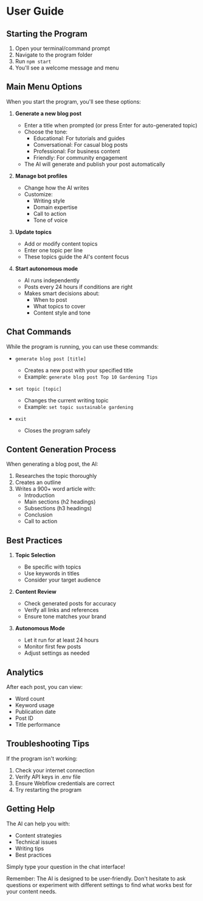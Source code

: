 # User Guide

## Starting the Program

1. Open your terminal/command prompt
2. Navigate to the program folder
3. Run `npm start`
4. You'll see a welcome message and menu

## Main Menu Options

When you start the program, you'll see these options:

1. **Generate a new blog post**
   - Enter a title when prompted (or press Enter for auto-generated topic)
   - Choose the tone:
     - Educational: For tutorials and guides
     - Conversational: For casual blog posts
     - Professional: For business content
     - Friendly: For community engagement
   - The AI will generate and publish your post automatically

2. **Manage bot profiles**
   - Change how the AI writes
   - Customize:
     - Writing style
     - Domain expertise
     - Call to action
     - Tone of voice

3. **Update topics**
   - Add or modify content topics
   - Enter one topic per line
   - These topics guide the AI's content focus

4. **Start autonomous mode**
   - AI runs independently
   - Posts every 24 hours if conditions are right
   - Makes smart decisions about:
     - When to post
     - What topics to cover
     - Content style and tone

## Chat Commands

While the program is running, you can use these commands:

- `generate blog post [title]`
  - Creates a new post with your specified title
  - Example: `generate blog post Top 10 Gardening Tips`

- `set topic [topic]`
  - Changes the current writing topic
  - Example: `set topic sustainable gardening`

- `exit`
  - Closes the program safely

## Content Generation Process

When generating a blog post, the AI:

1. Researches the topic thoroughly
2. Creates an outline
3. Writes a 900+ word article with:
   - Introduction
   - Main sections (h2 headings)
   - Subsections (h3 headings)
   - Conclusion
   - Call to action

## Best Practices

1. **Topic Selection**
   - Be specific with topics
   - Use keywords in titles
   - Consider your target audience

2. **Content Review**
   - Check generated posts for accuracy
   - Verify all links and references
   - Ensure tone matches your brand

3. **Autonomous Mode**
   - Let it run for at least 24 hours
   - Monitor first few posts
   - Adjust settings as needed

## Analytics

After each post, you can view:
- Word count
- Keyword usage
- Publication date
- Post ID
- Title performance

## Troubleshooting Tips

If the program isn't working:

1. Check your internet connection
2. Verify API keys in .env file
3. Ensure Webflow credentials are correct
4. Try restarting the program

## Getting Help

The AI can help you with:
- Content strategies
- Technical issues
- Writing tips
- Best practices

Simply type your question in the chat interface!

Remember: The AI is designed to be user-friendly. Don't hesitate to ask questions or experiment with different settings to find what works best for your content needs.
